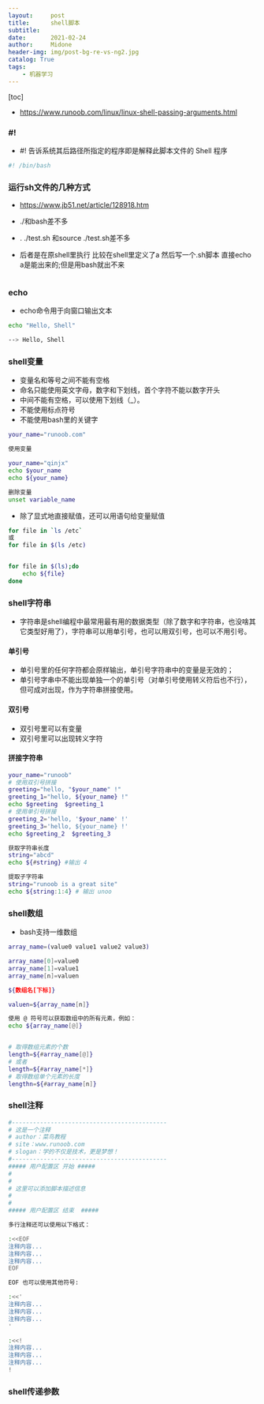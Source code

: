 ```yaml
---
layout:     post
title:      shell脚本
subtitle:   
date:       2021-02-24
author:     Midone
header-img: img/post-bg-re-vs-ng2.jpg
catalog: True
tags:
    - 机器学习
---
```


[toc]
- https://www.runoob.com/linux/linux-shell-passing-arguments.html
### #!

- #! 告诉系统其后路径所指定的程序即是解释此脚本文件的 Shell 程序
```sh
#! /bin/bash

```

### 运行sh文件的几种方式

- https://www.jb51.net/article/128918.htm

- ./和bash差不多
- . ./test.sh 和source ./test.sh差不多
- 后者是在原shell里执行 比较在shell里定义了a 然后写一个.sh脚本 直接echo a是能出来的;但是用bash就出不来
```sh

```

### echo
- echo命令用于向窗口输出文本

```sh
echo "Hello, Shell"

--> Hello, Shell
```
### shell变量
- 变量名和等号之间不能有空格
- 命名只能使用英文字母，数字和下划线，首个字符不能以数字开头
- 中间不能有空格，可以使用下划线（_）。
- 不能使用标点符号
- 不能使用bash里的关键字
```sh
your_name="runoob.com"

使用变量

your_name="qinjx"
echo $your_name
echo ${your_name}

删除变量
unset variable_name

```
- 除了显式地直接赋值，还可以用语句给变量赋值
```sh
for file in `ls /etc`
或
for file in $(ls /etc)


for file in $(ls);do
    echo ${file}
done
```

### shell字符串
- 字符串是shell编程中最常用最有用的数据类型（除了数字和字符串，也没啥其它类型好用了），字符串可以用单引号，也可以用双引号，也可以不用引号。

#### 单引号
- 单引号里的任何字符都会原样输出，单引号字符串中的变量是无效的；
- 单引号字串中不能出现单独一个的单引号（对单引号使用转义符后也不行），但可成对出现，作为字符串拼接使用。

#### 双引号
- 双引号里可以有变量
- 双引号里可以出现转义字符

#### 拼接字符串
```sh
your_name="runoob"
# 使用双引号拼接
greeting="hello, "$your_name" !"
greeting_1="hello, ${your_name} !"
echo $greeting  $greeting_1
# 使用单引号拼接
greeting_2='hello, '$your_name' !'
greeting_3='hello, ${your_name} !'
echo $greeting_2  $greeting_3
```


```sh
获取字符串长度
string="abcd"
echo ${#string} #输出 4

提取子字符串
string="runoob is a great site"
echo ${string:1:4} # 输出 unoo

```

### shell数组

- bash支持一维数组

```sh
array_name=(value0 value1 value2 value3)

array_name[0]=value0
array_name[1]=value1
array_name[n]=valuen

${数组名[下标]}

valuen=${array_name[n]}

使用 @ 符号可以获取数组中的所有元素，例如：
echo ${array_name[@]}


# 取得数组元素的个数
length=${#array_name[@]}
# 或者
length=${#array_name[*]}
# 取得数组单个元素的长度
lengthn=${#array_name[n]}
```

### shell注释

```sh
#--------------------------------------------
# 这是一个注释
# author：菜鸟教程
# site：www.runoob.com
# slogan：学的不仅是技术，更是梦想！
#--------------------------------------------
##### 用户配置区 开始 #####
#
#
# 这里可以添加脚本描述信息
# 
#
##### 用户配置区 结束  #####

多行注释还可以使用以下格式：

:<<EOF
注释内容...
注释内容...
注释内容...
EOF

EOF 也可以使用其他符号:

:<<'
注释内容...
注释内容...
注释内容...
'

:<<!
注释内容...
注释内容...
注释内容...
!
```

### shell传递参数

